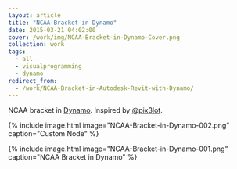 ```yaml
---
layout: article
title: "NCAA Bracket in Dynamo"
date: 2015-03-21 04:02:00
cover: /work/img/NCAA-Bracket-in-Dynamo-Cover.png
collection: work
tags:
  - all
  - visualprogramming
  - dynamo
redirect_from:
  - /work/NCAA-Bracket-in-Autodesk-Revit-with-Dynamo/
---
```


NCAA bracket in [Dynamo](http://dynamobim.com). Inspired by [@pix3lot](https://twitter.com/pix3lot/status/577532781426798592).

<!--more-->

{% include image.html image="NCAA-Bracket-in-Dynamo-002.png" caption="Custom Node" %}

{% include image.html image="NCAA-Bracket-in-Dynamo-001.png" caption="NCAA Bracket in Dynamo" %}

